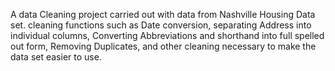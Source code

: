 A data Cleaning project carried out with data from Nashville Housing Data set. 
cleaning functions such as Date conversion, separating Address into individual columns, Converting Abbreviations and shorthand into full spelled out form, Removing Duplicates, and other cleaning necessary to make the data set easier to use.

